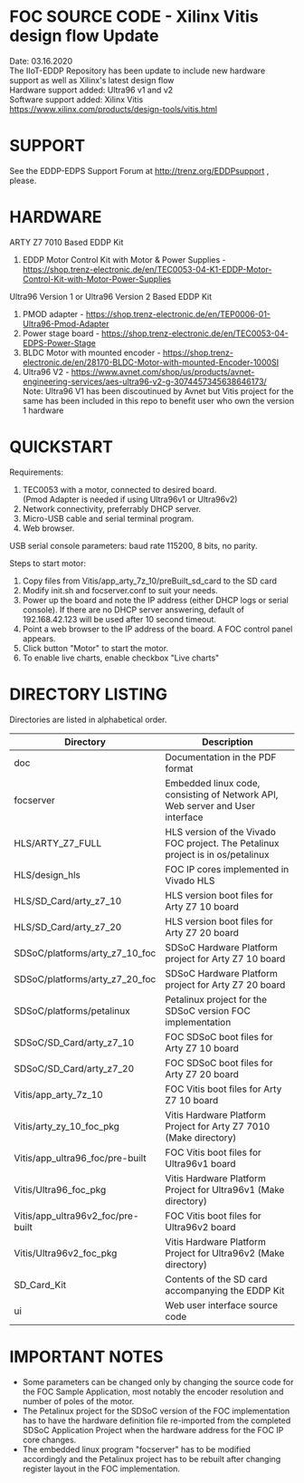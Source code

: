 FOC SOURCE CODE - Xilinx Vitis design flow Update
===============
Date: 03.16.2020  
The IIoT-EDDP Repository has been update to include new hardware support as well as Xilinx's latest design flow  
Hardware support added: Ultra96 v1 and v2  
Software support added: Xilinx Vitis https://www.xilinx.com/products/design-tools/vitis.html  

SUPPORT
=======
See the EDDP-EDPS Support Forum at http://trenz.org/EDDPsupport , please.

HARDWARE
=======
ARTY Z7 7010 Based EDDP Kit
1. EDDP Motor Control Kit with Motor & Power Supplies - https://shop.trenz-electronic.de/en/TEC0053-04-K1-EDDP-Motor-Control-Kit-with-Motor-Power-Supplies

Ultra96 Version 1 or Ultra96 Version 2 Based EDDP Kit
1.	PMOD adapter - https://shop.trenz-electronic.de/en/TEP0006-01-Ultra96-Pmod-Adapter
2.	Power stage board - https://shop.trenz-electronic.de/en/TEC0053-04-EDPS-Power-Stage
3.	BLDC Motor with mounted encoder - https://shop.trenz-electronic.de/en/28170-BLDC-Motor-with-mounted-Encoder-1000SI
4. Ultra96 V2 - https://www.avnet.com/shop/us/products/avnet-engineering-services/aes-ultra96-v2-g-3074457345638646173/  
Note: Ultra96 V1 has been discoutinued by Avnet but Vitis project for the same has been included in this repo to benefit user who own the version 1 hardware


QUICKSTART
==========
Requirements:
1. TEC0053 with a motor, connected to desired board.   
(Pmod Adapter is needed if using Ultra96v1 or Ultra96v2)
2. Network connectivity, preferrably DHCP server.
3. Micro-USB cable and serial terminal program.
4. Web browser.

USB serial console parameters: baud rate 115200, 8 bits, no parity.

Steps to start motor:
1. Copy files from Vitis/app_arty_7z_10/preBuilt_sd_card to the SD card 
2. Modify init.sh and focserver.conf to suit your needs.
3. Power up the board and note the IP address (either DHCP logs or
   serial console). If there are no DHCP server answering, default of
   192.168.42.123 will be used after 10 second timeout.
4. Point a web browser to the IP address of the board. A FOC control panel appears.
5. Click button "Motor" to start the motor.
6. To enable live charts, enable checkbox "Live charts"


DIRECTORY LISTING
=================

Directories are listed in alphabetical order.


Directory			| Description
--------------------------------|--------------------------------
doc                             | Documentation in the PDF format
focserver			| Embedded linux code, consisting of Network API, Web server and User interface
HLS/ARTY_Z7_FULL		| HLS version of the Vivado FOC project. The Petalinux project is in os/petalinux
HLS/design_hls			| FOC IP cores implemented in Vivado HLS
HLS/SD_Card/arty_z7_10		| HLS version boot files for Arty Z7 10 board
HLS/SD_Card/arty_z7_20		| HLS version boot files for Arty Z7 20 board
SDSoC/platforms/arty_z7_10_foc	| SDSoC Hardware Platform project for Arty Z7 10 board
SDSoC/platforms/arty_z7_20_foc	| SDSoC Hardware Platform project for Arty Z7 20 board
SDSoC/platforms/petalinux	| Petalinux project for the SDSoC version FOC implementation
SDSoC/SD_Card/arty_z7_10	| FOC SDSoC boot files for Arty Z7 10 board
SDSoC/SD_Card/arty_z7_20	| FOC SDSoC boot files for Arty Z7 20 board
Vitis/app_arty_7z_10  | FOC Vitis boot files for Arty Z7 10 board
Vitis/arty_zy_10_foc_pkg  | Vitis Hardware Platform Project for Arty Z7 7010 (Make directory)
Vitis/app_ultra96_foc/pre-built  | FOC Vitis boot files for Ultra96v1 board
Vitis/Ultra96_foc_pkg  | Vitis Hardware Platform Project for Ultra96v1 (Make directory)
Vitis/app_ultra96v2_foc/pre-built  | FOC Vitis boot files for Ultra96v2 board
Vitis/Ultra96v2_foc_pkg  | Vitis Hardware Platform Project for Ultra96v2 (Make directory)
SD_Card_Kit			| Contents of the SD card accompanying the EDDP Kit
ui				| Web user interface source code

IMPORTANT NOTES
===============
* Some parameters can be changed only by changing the source code for the FOC Sample Application, most notably the encoder resolution and number of poles of the motor.
* The Petalinux project for the SDSoC version of the FOC implementation has to have the hardware definition file re-imported from the completed SDSoC Application Project when the hardware address for the FOC IP core changes.
* The embedded linux program "focserver" has to be modified accordingly and the Petalinux project has to be rebuilt after changing register layout in the FOC implementation.
